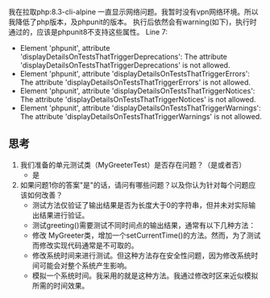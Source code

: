 我在拉取php:8.3-cli-alpine 一直显示网络问题。我暂时没有vpn网络环境。所以我降低了php版本，及phpunit的版本。
执行后依然会有warning(如下)，执行时通过的，应该是phpunit8不支持这些属性。
 Line 7:
  - Element 'phpunit', attribute 'displayDetailsOnTestsThatTriggerDeprecations': The attribute 'displayDetailsOnTestsThatTriggerDeprecations' is not allowed.
  - Element 'phpunit', attribute 'displayDetailsOnTestsThatTriggerErrors': The attribute 'displayDetailsOnTestsThatTriggerErrors' is not allowed.
  - Element 'phpunit', attribute 'displayDetailsOnTestsThatTriggerNotices': The attribute 'displayDetailsOnTestsThatTriggerNotices' is not allowed.
  - Element 'phpunit', attribute 'displayDetailsOnTestsThatTriggerWarnings': The attribute 'displayDetailsOnTestsThatTriggerWarnings' is not allowed.


思考
----
1. 我们准备的单元测试类（MyGreeterTest）是否存在问题？（是或者否）
   - 是
2. 如果问题1你的答案"是"的话，请问有哪些问题？以及你认为针对每个问题应该如何改善？
   - 测试方法仅验证了输出结果是否为长度大于0的字符串，但并未对实际输出结果进行验证。
   - 测试greeting()需要测试不同时间点的输出结果，通常有以下几种方法：
    - 修改 MyGreeter类，增加一个setCurrentTime()的方法。然而，为了测试而修改实现代码通常是不可取的。
    - 修改系统时间来进行测试。但这种方法存在安全性问题，因为修改系统时间可能会对整个系统产生影响。
    - 模拟一个系统时间。我采用的就是这种方法。我通过修改时区来近似模拟所需的时间效果。
 


